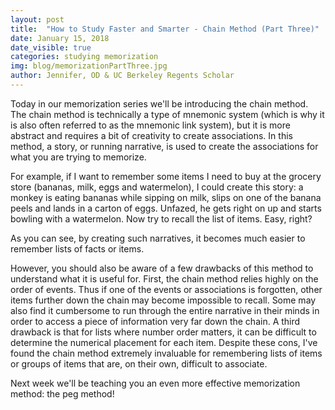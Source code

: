 ```yaml
---
layout: post
title:  "How to Study Faster and Smarter - Chain Method (Part Three)"
date: January 15, 2018
date_visible: true
categories: studying memorization
img: blog/memorizationPartThree.jpg
author: Jennifer, OD & UC Berkeley Regents Scholar
---
```


Today in our memorization series we'll be introducing the chain method. The chain method is technically a type of mnemonic system (which is why it is also often referred to as the mnemonic link system), but it is more abstract and requires a bit of creativity to create associations. In this method, a story, or running narrative, is used to create the associations for what you are trying to memorize.

<!--more-->

For example, if I want to remember some items I need to buy at the grocery store (bananas, milk, eggs and watermelon), I could create this story: a monkey is eating bananas while sipping on milk, slips on one of the banana peels and lands in a carton of eggs. Unfazed, he gets right on up and starts bowling with a watermelon. Now try to recall the list of items. Easy, right?

As you can see, by creating such narratives, it becomes much easier to remember lists of facts or items.

However, you should also be aware of a few drawbacks of this method to understand what it is useful for. First, the chain method relies highly on the order of events. Thus if one of the events or associations is forgotten, other items further down the chain may become impossible to recall. Some may also find it cumbersome to run through the entire narrative in their minds in order to access a piece of information very far down the chain. A third drawback is that for lists where number order matters, it can be difficult to determine the numerical placement for each item. Despite these cons, I've found the chain method extremely invaluable for remembering lists of items or groups of items that are, on their own, difficult to associate.

Next week we'll be teaching you an even more effective memorization method: the peg method!

